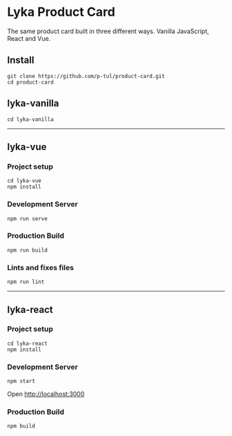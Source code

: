 # Lyka Product Card

The same product card built in three different ways. Vanilla JavaScript, React and Vue.

## Install

```
git clone https://github.com/p-tul/product-card.git
cd product-card
```

## lyka-vanilla
```
cd lyka-vanilla
```
---

## lyka-vue

### Project setup
```
cd lyka-vue
npm install
```

### Development Server
```
npm run serve
```

### Production Build
```
npm run build
```

### Lints and fixes files
```
npm run lint
```

---

## lyka-react

### Project setup

```
cd lyka-react
npm install
```

### Development Server

```
npm start
```

Open [http://localhost:3000](http://localhost:3000)


### Production Build

```
npm build
```
